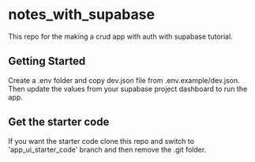 # notes_with_supabase

This repo for the making a crud app with auth with supabase tutorial.

## Getting Started

Create a .env folder and copy dev.json file from .env.example/dev.json. Then update the values from your supabase project dashboard to run the app.

## Get the starter code

If you want the starter code clone this repo and switch to 'app_ui_starter_code' branch and then remove the .git folder.

